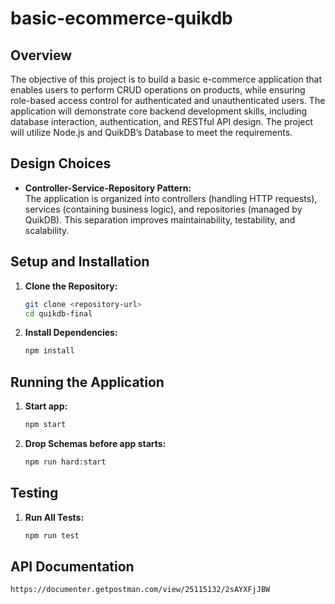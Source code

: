 # basic-ecommerce-quikdb

## Overview

The objective of this project is to build a basic e-commerce application that enables users to perform CRUD operations on products, while ensuring role-based access control for authenticated and unauthenticated users. The application will demonstrate core backend development skills, including database interaction, authentication, and RESTful API design. The project will utilize Node.js and QuikDB’s Database to meet the requirements.

## Design Choices

- **Controller-Service-Repository Pattern:**  
  The application is organized into controllers (handling HTTP requests), services (containing business logic), and repositories (managed by QuikDB). This separation improves maintainability, testability, and scalability.

## Setup and Installation

1. **Clone the Repository:**

   ```bash
   git clone <repository-url>
   cd quikdb-final
   ```

2. **Install Dependencies:**

   ```bash
   npm install
   ```

## Running the Application

1. **Start app:**

   ```bash
   npm start
   ```

2. **Drop Schemas before app starts:**

   ```bash
   npm run hard:start
   ```

## Testing

1. **Run All Tests:**

   ```bash
   npm run test
   ```

## API Documentation

    https://documenter.getpostman.com/view/25115132/2sAYXFjJBW
